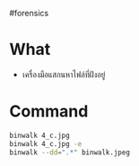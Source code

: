 #forensics 
# What
- เครื่องมือแสกนหาไฟล์ที่ฝังอยู่
# Command
```bash
binwalk 4_c.jpg
binwalk 4_c.jpg -e
binwalk --dd=".*" binwalk.jpeg
```